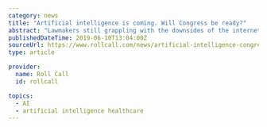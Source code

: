 ```yaml
---
category: news
title: "Artificial intelligence is coming. Will Congress be ready?"
abstract: "Lawmakers still grappling with the downsides of the internet and social media era, such as loss of privacy, criminal hacking and data breaches, are now trying to balance the promises and perils of artificial ... s largest health care provider, for example, ..."
publishedDateTime: 2019-06-10T13:04:00Z
sourceUrl: https://www.rollcall.com/news/artificial-intelligence-congress-ready
type: article

provider:
  name: Roll Call
  id: rollcall

topics:
  - AI
  - artificial intelligence healthcare
---
```

